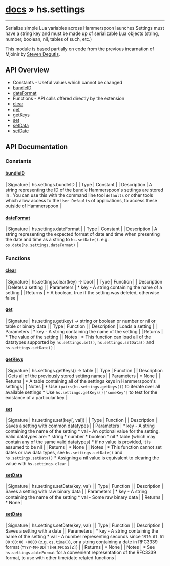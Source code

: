 # [docs](index.md) » hs.settings
---

Serialize simple Lua variables across Hammerspoon launches
Settings must have a string key and must be made up of serializable Lua objects (string, number, boolean, nil, tables of such, etc.)

This module is based partially on code from the previous incarnation of Mjolnir by [Steven Degutis](https://github.com/sdegutis/).


## API Overview
* Constants - Useful values which cannot be changed
* [bundleID](#bundleID)
* [dateFormat](#dateFormat)
* Functions - API calls offered directly by the extension
* [clear](#clear)
* [get](#get)
* [getKeys](#getKeys)
* [set](#set)
* [setData](#setData)
* [setDate](#setDate)

## API Documentation

### Constants

#### [bundleID](#bundleID)
| Signature   | hs.settings.bundleID  |
| Type        | Constant |
| Description | A string representing the ID of the bundle Hammerspoon's settings are stored in . You can use this with the command line tool `defaults` or other tools which allow access to the `User Defaults` of applications, to access these outside of Hammerspoon |

#### [dateFormat](#dateFormat)
| Signature   | hs.settings.dateFormat  |
| Type        | Constant |
| Description | A string representing the expected format of date and time when presenting the date and time as a string to `hs.setDate()`.  e.g. `os.date(hs.settings.dateFormat)` |

### Functions

#### [clear](#clear)
| Signature   | hs.settings.clear(key) -> bool  |
| Type        | Function |
| Description | Deletes a setting |
| Parameters |  * key - A string containing the name of a setting | | Returns |  * A boolean, true if the setting was deleted, otherwise false | 
#### [get](#get)
| Signature   | hs.settings.get(key) -> string or boolean or number or nil or table or binary data  |
| Type        | Function |
| Description | Loads a setting |
| Parameters |  * key - A string containing the name of the setting | | Returns |  * The value of the setting | | Notes |  * This function can load all of the datatypes supported by `hs.settings.set()`, `hs.settings.setData()` and `hs.settings.setDate()` | 
#### [getKeys](#getKeys)
| Signature   | hs.settings.getKeys() -> table  |
| Type        | Function |
| Description | Gets all of the previously stored setting names |
| Parameters |  * None | | Returns |  * A table containing all of the settings keys in Hammerspoon's settings | | Notes |  * Use `ipairs(hs.settings.getKeys())` to iterate over all available settings * Use `hs.settings.getKeys()["someKey"]` to test for the existance of a particular key | 
#### [set](#set)
| Signature   | hs.settings.set(key[, val])  |
| Type        | Function |
| Description | Saves a setting with common datatypes |
| Parameters |  * key - A string containing the name of the setting * val - An optional value for the setting. Valid datatypes are:   * string   * number   * boolean   * nil   * table (which may contain any of the same valid datatypes) * if no value is provided, it is assumed to be nil | | Returns |  * None | | Notes |  * This function cannot set dates or raw data types, see `hs.settings.setDate()` and `hs.settings.setData()` * Assigning a nil value is equivalent to clearing the value with `hs.settings.clear` | 
#### [setData](#setData)
| Signature   | hs.settings.setData(key, val)  |
| Type        | Function |
| Description | Saves a setting with raw binary data |
| Parameters |  * key - A string containing the name of the setting * val - Some raw binary data | | Returns |  * None | 
#### [setDate](#setDate)
| Signature   | hs.settings.setDate(key, val)  |
| Type        | Function |
| Description | Saves a setting with a date |
| Parameters |  * key - A string containing the name of the setting * val - A number representing seconds since `1970-01-01 00:00:00 +0000` (e.g. `os.time()`), or a string containing a date in RFC3339 format (`YYYY-MM-DD[T]HH:MM:SS[Z]`) | | Returns |  * None | | Notes |  * See `hs.settings.dateFormat` for a convenient representation of the RFC3339 format, to use with other time/date related functions | 